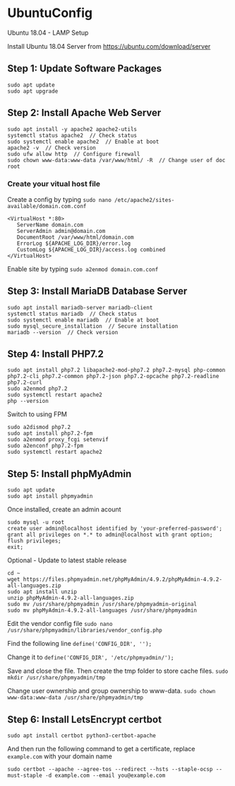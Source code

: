 # UbuntuConfig

Ubuntu 18.04 - LAMP Setup

Install Ubuntu 18.04 Server from https://ubuntu.com/download/server

## Step 1: Update Software Packages
```
sudo apt update
sudo apt upgrade
```

## Step 2: Install Apache Web Server
```
sudo apt install -y apache2 apache2-utils
systemctl status apache2  // Check status
sudo systemctl enable apache2  // Enable at boot
apache2 -v  // Check version
sudo ufw allow http  // Configure firewall
sudo chown www-data:www-data /var/www/html/ -R  // Change user of doc root
```

### Create your vitual host file
Create a config by typing `sudo nano /etc/apache2/sites-available/domain.com.conf`
```
<VirtualHost *:80>
   ServerName domain.com
   ServerAdmin admin@domain.com
   DocumentRoot /var/www/html/domain.com
   ErrorLog ${APACHE_LOG_DIR}/error.log
   CustomLog ${APACHE_LOG_DIR}/access.log combined
</VirtualHost>
```
Enable site by typing `sudo a2enmod domain.com.conf`
   
## Step 3: Install MariaDB Database Server
```
sudo apt install mariadb-server mariadb-client
systemctl status mariadb  // Check status
sudo systemctl enable mariadb  // Enable at boot
sudo mysql_secure_installation  // Secure installation
mariadb --version  // Check version
```

## Step 4: Install PHP7.2
```
sudo apt install php7.2 libapache2-mod-php7.2 php7.2-mysql php-common php7.2-cli php7.2-common php7.2-json php7.2-opcache php7.2-readline php7.2-curl
sudo a2enmod php7.2
sudo systemctl restart apache2
php --version
```

Switch to using FPM
```
sudo a2dismod php7.2
sudo apt install php7.2-fpm
sudo a2enmod proxy_fcgi setenvif
sudo a2enconf php7.2-fpm
sudo systemctl restart apache2
```

## Step 5: Install phpMyAdmin
```
sudo apt update
sudo apt install phpmyadmin
```
Once installed, create an admin acount
```
sudo mysql -u root
create user admin@localhost identified by 'your-preferred-password';
grant all privileges on *.* to admin@localhost with grant option;
flush privileges;
exit;
```
Optional - Update to latest stable release
```
cd ~
wget https://files.phpmyadmin.net/phpMyAdmin/4.9.2/phpMyAdmin-4.9.2-all-languages.zip
sudo apt install unzip
unzip phpMyAdmin-4.9.2-all-languages.zip
sudo mv /usr/share/phpmyadmin /usr/share/phpmyadmin-original
sudo mv phpMyAdmin-4.9.2-all-languages /usr/share/phpmyadmin
```

Edit the vendor config file `sudo nano /usr/share/phpmyadmin/libraries/vendor_config.php`

Find the following line `define('CONFIG_DIR', '');`

Change it to `define('CONFIG_DIR', '/etc/phpmyadmin/');`

Save and close the file. Then create the tmp folder to store cache files. `sudo mkdir /usr/share/phpmyadmin/tmp`

Change user ownership and group ownership to www-data. `sudo chown www-data:www-data /usr/share/phpmyadmin/tmp`


## Step 6: Install LetsEncrypt certbot
```
sudo apt install certbot python3-certbot-apache
```
And then run the following command to get a certificate, replace `example.com` with your domain name
```
sudo certbot --apache --agree-tos --redirect --hsts --staple-ocsp --must-staple -d example.com --email you@example.com
```
